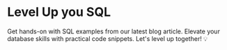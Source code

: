 # Level Up you SQL
Get hands-on with SQL examples from our latest blog article. Elevate your database skills with practical code snippets. Let's level up together! 💡
